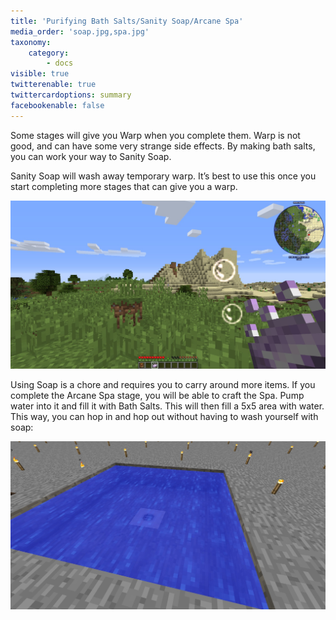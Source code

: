 ```yaml
---
title: 'Purifying Bath Salts/Sanity Soap/Arcane Spa'
media_order: 'soap.jpg,spa.jpg'
taxonomy:
    category:
        - docs
visible: true
twitterenable: true
twittercardoptions: summary
facebookenable: false
---
```


Some stages will give you Warp when you complete them. Warp is not good, and can have some very strange side effects. By making bath salts, you can work your way to Sanity Soap.

Sanity Soap will wash away temporary warp. It’s best to use this once you start completing more stages that can give you a warp.

![](soap.jpg)

Using Soap is a chore and requires you to carry around more items. If you complete the Arcane Spa stage, you will be able to craft the Spa. Pump water into it and fill it with Bath Salts. This will then fill a 5x5 area with water. This way, you can hop in and hop out without having to wash yourself with soap:

![](spa.jpg)